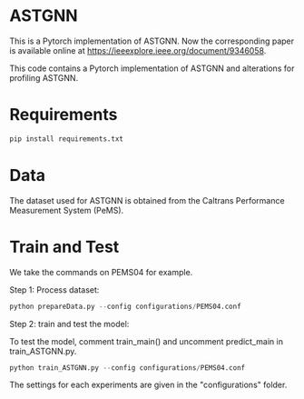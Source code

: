 # ASTGNN

This is a Pytorch implementation of ASTGNN. Now the corresponding paper is available online at https://ieeexplore.ieee.org/document/9346058.

This code contains a Pytorch implementation of ASTGNN and alterations for profiling ASTGNN.

# Requirements
```python
pip install requirements.txt
```

# Data
The dataset used for ASTGNN is obtained from the Caltrans Performance Measurement System (PeMS).

# Train and Test

We take the commands on PEMS04 for example.

Step 1: Process dataset:

```python
python prepareData.py --config configurations/PEMS04.conf
```

Step 2: train and test the model:

To test the model, comment train_main() and uncomment predict_main in train_ASTGNN.py.
```python
python train_ASTGNN.py --config configurations/PEMS04.conf
```

The settings for each experiments are given in the "configurations" folder.